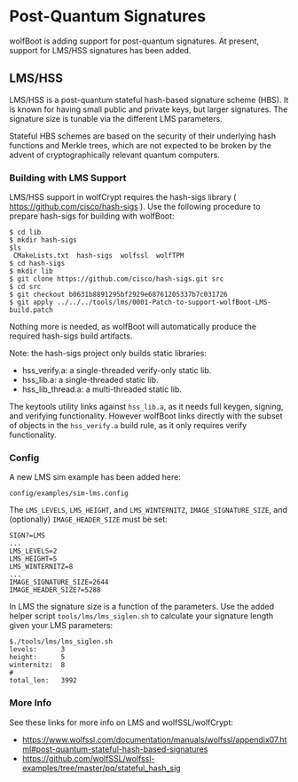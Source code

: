 # Post-Quantum Signatures

wolfBoot is adding support for post-quantum signatures. At present, support
for LMS/HSS signatures has been added.

## LMS/HSS

LMS/HSS is a post-quantum stateful hash-based signature scheme (HBS). It
is known for having small public and private keys, but larger signatures.
The signature size is tunable via the different LMS parameters.

Stateful HBS schemes are based on the security of their underlying hash
functions and Merkle trees, which are not expected to be broken by the advent
of cryptographically relevant quantum computers.

### Building with LMS Support

LMS/HSS support in wolfCrypt requires the hash-sigs library ( https://github.com/cisco/hash-sigs ).
Use the following procedure to prepare hash-sigs for building with wolfBoot:

```
$ cd lib
$ mkdir hash-sigs
$ls
 CMakeLists.txt  hash-sigs  wolfssl  wolfTPM
$ cd hash-sigs
$ mkdir lib
$ git clone https://github.com/cisco/hash-sigs.git src
$ cd src
$ git checkout b0631b8891295bf2929e68761205337b7c031726
$ git apply ../../../tools/lms/0001-Patch-to-support-wolfBoot-LMS-build.patch
```

Nothing more is needed, as wolfBoot will automatically produce the required
hash-sigs build artifacts.

Note: the hash-sigs project only builds static libraries:
- hss_verify.a: a single-threaded verify-only static lib.
- hss_lib.a: a single-threaded static lib.
- hss_lib_thread.a: a multi-threaded static lib.

The keytools utility links against `hss_lib.a`, as it needs full
keygen, signing, and verifying functionality. However wolfBoot
links directly with the subset of objects in the `hss_verify.a`
build rule, as it only requires verify functionality.

### Config

A new LMS sim example has been added here:
```
config/examples/sim-lms.config
```

The `LMS_LEVELS`, `LMS_HEIGHT`, and `LMS_WINTERNITZ`, `IMAGE_SIGNATURE_SIZE`,
and (optionally) `IMAGE_HEADER_SIZE` must be set:

```
SIGN?=LMS
...
LMS_LEVELS=2
LMS_HEIGHT=5
LMS_WINTERNITZ=8
...
IMAGE_SIGNATURE_SIZE=2644
IMAGE_HEADER_SIZE?=5288
```

In LMS the signature size is a function of the parameters. Use the added helper
script `tools/lms/lms_siglen.sh` to calculate your signature length given your
LMS parameters:
```
$./tools/lms/lms_siglen.sh
levels:      3
height:      5
winternitz:  8
#
total_len:   3992
```

### More Info

See these links for more info on LMS and wolfSSL/wolfCrypt:
- https://www.wolfssl.com/documentation/manuals/wolfssl/appendix07.html#post-quantum-stateful-hash-based-signatures
- https://github.com/wolfSSL/wolfssl-examples/tree/master/pq/stateful_hash_sig

